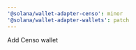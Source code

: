 ```yaml
---
'@solana/wallet-adapter-censo': minor
'@solana/wallet-adapter-wallets': patch
---
```


Add Censo wallet
